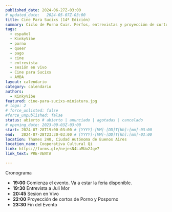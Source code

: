 ```yaml
---
published_date: 2024-06-27Z-03:00
# updated_date:   2024-05-07Z-03:00
title: Cine Para Sucixs (14ª Edición)
summary: Ciclo de Porno Cuir. Perfos, entrevistas y proyección de cortos p0rno queer-lgtb. Venite a ver cine sucio y mojarte con nosotres.
tags:
  - español
  - KinkyVibe
  - porno
  - queer
  - pago
  - cine
  - entrevista
  - sesión en vivo
  - Cine para Sucixs
  - AMBA
layout: calendario
category: calendario
authors:
  - KinkyVibe
featured: cine-para-sucixs-miniatura.jpg
# logo: 2
# force_unlisted: false
#force_unpublished: false
status: abierto # abierto | anunciado | agotadas | cancelado
# opening_date: 2023-09-03Z-03:00
start: 2024-07-28T19:00-03:00 # [YYYY]-[MM]-[DD]T[hh]:[mm]-03:00
end:   2024-07-28T23:30-03:00 # [YYYY]-[MM]-[DD]T[hh]:[mm]-03:00
location: Thames 240, Ciudad Autónoma de Buenos Aires
location_name: Cooperativa Cultural Qi
link: https://forms.gle/nejesN4LaMUo2Jqe7
link_text: PRE-VENTA

---
```

 Cronograma
- **19:00** Comienza el evento. Va a estar la feria disponible.
- **19:30** Entrevista a Juli Mor
- **20:45** Sesion en Vivo 
- **22:00** Proyección de cortos de Porno y Posporno
- **23:30** Fin del Evento